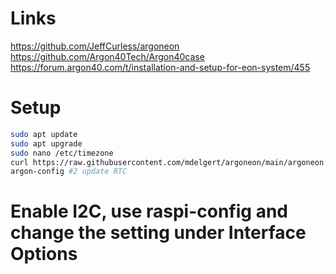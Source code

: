 # Links
https://github.com/JeffCurless/argoneon
https://github.com/Argon40Tech/Argon40case
https://forum.argon40.com/t/installation-and-setup-for-eon-system/455

# Setup
```bash
sudo apt update
sudo apt upgrade
sudo nano /etc/timezone
curl https://raw.githubusercontent.com/mdelgert/argoneon/main/argoneon.sh | bash
argon-config #2 update RTC 
```
# Enable I2C, use raspi-config and change the setting under Interface Options